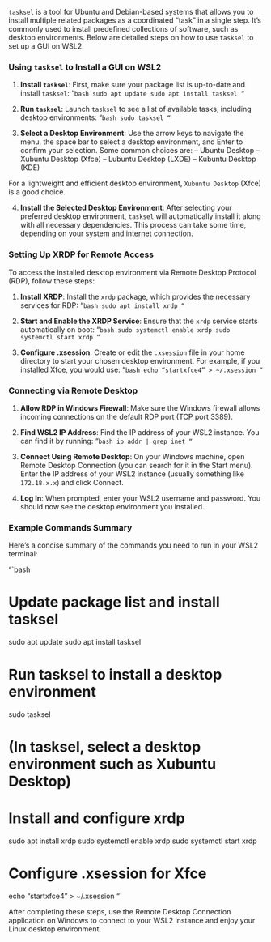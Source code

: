 `tasksel` is a tool for Ubuntu and Debian-based systems that allows you to install multiple related packages as a coordinated “task” in a single step. It’s commonly used to install predefined collections of software, such as desktop environments. Below are detailed steps on how to use `tasksel` to set up a GUI on WSL2.

### Using `tasksel` to Install a GUI on WSL2

1. **Install `tasksel`**:
First, make sure your package list is up-to-date and install `tasksel`:
“`bash
sudo apt update
sudo apt install tasksel
“`

2. **Run `tasksel`**:
Launch `tasksel` to see a list of available tasks, including desktop environments:
“`bash
sudo tasksel
“`

3. **Select a Desktop Environment**:
Use the arrow keys to navigate the menu, the space bar to select a desktop environment, and Enter to confirm your selection. Some common choices are:
– Ubuntu Desktop
– Xubuntu Desktop (Xfce)
– Lubuntu Desktop (LXDE)
– Kubuntu Desktop (KDE)

For a lightweight and efficient desktop environment, `Xubuntu Desktop` (Xfce) is a good choice.

4. **Install the Selected Desktop Environment**:
After selecting your preferred desktop environment, `tasksel` will automatically install it along with all necessary dependencies. This process can take some time, depending on your system and internet connection.

### Setting Up XRDP for Remote Access

To access the installed desktop environment via Remote Desktop Protocol (RDP), follow these steps:

1. **Install XRDP**:
Install the `xrdp` package, which provides the necessary services for RDP:
“`bash
sudo apt install xrdp
“`

2. **Start and Enable the XRDP Service**:
Ensure that the `xrdp` service starts automatically on boot:
“`bash
sudo systemctl enable xrdp
sudo systemctl start xrdp
“`

3. **Configure .xsession**:
Create or edit the `.xsession` file in your home directory to start your chosen desktop environment. For example, if you installed Xfce, you would use:
“`bash
echo “startxfce4” > ~/.xsession
“`

### Connecting via Remote Desktop

1. **Allow RDP in Windows Firewall**:
Make sure the Windows firewall allows incoming connections on the default RDP port (TCP port 3389).

2. **Find WSL2 IP Address**:
Find the IP address of your WSL2 instance. You can find it by running:
“`bash
ip addr | grep inet
“`

3. **Connect Using Remote Desktop**:
On your Windows machine, open Remote Desktop Connection (you can search for it in the Start menu). Enter the IP address of your WSL2 instance (usually something like `172.18.x.x`) and click Connect.

4. **Log In**:
When prompted, enter your WSL2 username and password. You should now see the desktop environment you installed.

### Example Commands Summary

Here’s a concise summary of the commands you need to run in your WSL2 terminal:

“`bash
# Update package list and install tasksel
sudo apt update
sudo apt install tasksel

# Run tasksel to install a desktop environment
sudo tasksel

# (In tasksel, select a desktop environment such as Xubuntu Desktop)

# Install and configure xrdp
sudo apt install xrdp
sudo systemctl enable xrdp
sudo systemctl start xrdp

# Configure .xsession for Xfce
echo “startxfce4” > ~/.xsession
“`

After completing these steps, use the Remote Desktop Connection application on Windows to connect to your WSL2 instance and enjoy your Linux desktop environment.
